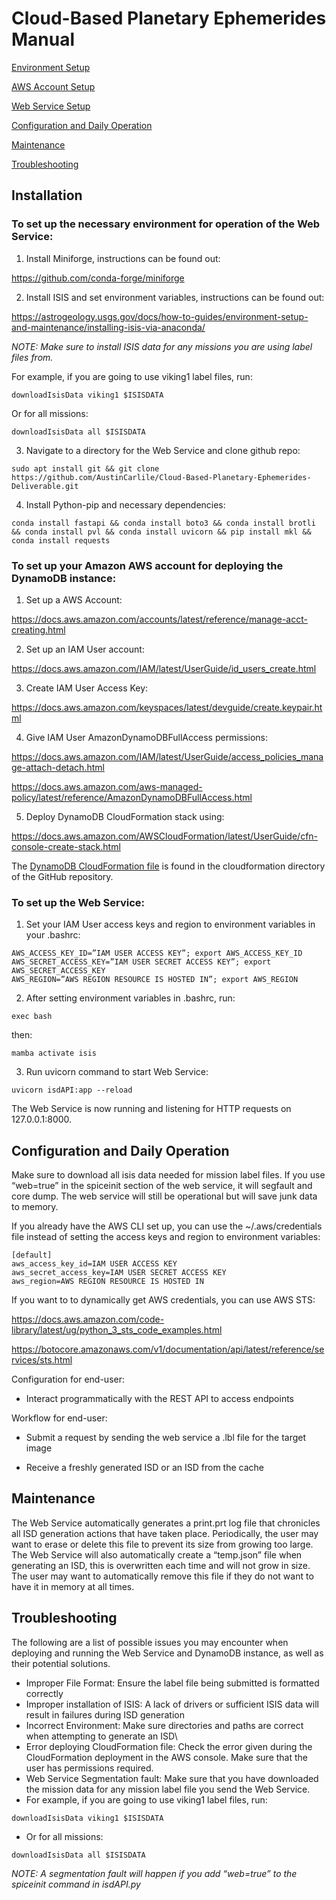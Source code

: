 # Cloud-Based Planetary Ephemerides Manual

[Environment Setup](#to-set-up-the-necessary-environment-for-operation-of-the-web-service)

[AWS Account Setup](#to-set-up-your-Amazon-AWS-account-for-deploying-the-dynamodb-instance)

[Web Service Setup](#to-set-up-the-web-service)

[Configuration and Daily Operation](##configuration-and-daily-operation)

[Maintenance](#maintenance)

[Troubleshooting](#troubleshooting)

## Installation

### To set up the necessary environment for operation of the Web Service:


1. Install Miniforge, instructions can be found out:

https://github.com/conda-forge/miniforge


2. Install ISIS and set environment variables, instructions can be found out:

https://astrogeology.usgs.gov/docs/how-to-guides/environment-setup-and-maintenance/installing-isis-via-anaconda/

_NOTE: Make sure to install ISIS data for any missions you are using label files from._

For example, if you are going to use viking1 label files, run: 
```
downloadIsisData viking1 $ISISDATA
```
Or for all missions:
```
downloadIsisData all $ISISDATA
```


3. Navigate to a directory for the Web Service and clone github repo:
```
sudo apt install git && git clone https://github.com/AustinCarlile/Cloud-Based-Planetary-Ephemerides-Deliverable.git
```


4. Install Python-pip and necessary dependencies:
```
conda install fastapi && conda install boto3 && conda install brotli && conda install pvl && conda install uvicorn && pip install mkl && conda install requests
```


### To set up your Amazon AWS account for deploying the DynamoDB instance:

1. Set up a AWS Account:

https://docs.aws.amazon.com/accounts/latest/reference/manage-acct-creating.html


2. Set up an IAM User account:

https://docs.aws.amazon.com/IAM/latest/UserGuide/id_users_create.html


3. Create IAM User Access Key:

https://docs.aws.amazon.com/keyspaces/latest/devguide/create.keypair.html


4. Give IAM User AmazonDynamoDBFullAccess permissions:

https://docs.aws.amazon.com/IAM/latest/UserGuide/access_policies_manage-attach-detach.html

https://docs.aws.amazon.com/aws-managed-policy/latest/reference/AmazonDynamoDBFullAccess.html


5. Deploy DynamoDB CloudFormation stack using:

https://docs.aws.amazon.com/AWSCloudFormation/latest/UserGuide/cfn-console-create-stack.html

The [DynamoDB CloudFormation file](cloudformation/dynamo.yml) is found in the cloudformation directory of the GitHub repository.


### To set up the Web Service:

1. Set your IAM User access keys and region to environment variables in your .bashrc:
```
AWS_ACCESS_KEY_ID=”IAM USER ACCESS KEY”; export AWS_ACCESS_KEY_ID
AWS_SECRET_ACCESS_KEY=”IAM USER SECRET ACCESS KEY”; export AWS_SECRET_ACCESS_KEY
AWS_REGION=”AWS REGION RESOURCE IS HOSTED IN”; export AWS_REGION
```


2. After setting environment variables in .bashrc, run: 
```
exec bash
```
then: 
```
mamba activate isis
```


3. Run uvicorn command to start Web Service:
```
uvicorn isdAPI:app --reload
```


The Web Service is now running and listening for HTTP requests on 127.0.0.1:8000.


## Configuration and Daily Operation

Make sure to download all isis data needed for mission label files. If you use “web=true” in the spiceinit section of the web service, it will segfault and core dump. The web service will still be operational but will save junk data to memory.


If you already have the AWS CLI set up, you can use the ~/.aws/credentials file instead of setting the access keys and region to environment variables:
```
[default]
aws_access_key_id=IAM USER ACCESS KEY
aws_secret_access_key=IAM USER SECRET ACCESS KEY
aws_region=AWS REGION RESOURCE IS HOSTED IN
```


If you want to to dynamically get AWS credentials, you can use AWS STS:

https://docs.aws.amazon.com/code-library/latest/ug/python_3_sts_code_examples.html

https://botocore.amazonaws.com/v1/documentation/api/latest/reference/services/sts.html


Configuration for end-user:

* Interact programmatically with the REST API to access endpoints


Workflow for end-user:

* Submit a request by sending the web service a .lbl file for the target image

* Receive a freshly generated ISD or an ISD from the cache


## Maintenance
The Web Service automatically generates a print.prt log file that chronicles all ISD generation actions that have taken place. Periodically, the user may want to erase or delete this file to prevent its size from growing too large.
The Web Service will also automatically create a “temp.json” file when generating an ISD, this is overwritten each time and will not grow in size. The user may want to automatically remove this file if they do not want to have it in memory at all times.


## Troubleshooting

The following are a list of possible issues you may encounter when deploying and running the Web Service and DynamoDB instance, as well as their potential solutions.


* Improper File Format:
  Ensure the label file being submitted is formatted correctly
* Improper installation of ISIS:
  A lack of drivers or sufficient ISIS data will result in failures during ISD generation
* Incorrect Environment:
  Make sure directories and paths are correct when attempting to generate an ISD\
* Error deploying CloudFormation file:
  Check the error given during the CloudFormation deployment in the AWS console. Make sure that the user has permissions required.
* Web Service Segmentation fault:
  Make sure that you have downloaded the mission data for any mission label file you send the Web Service. 
* For example, if you are going to use viking1 label files, run: 
```
downloadIsisData viking1 $ISISDATA
```
* Or for all missions:
```
downloadIsisData all $ISISDATA
```
_NOTE: A segmentation fault will happen if you add “web=true” to the spiceinit command in isdAPI.py_

